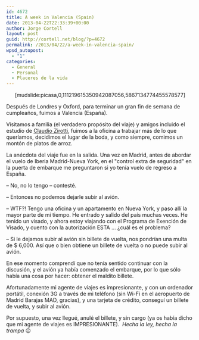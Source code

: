 ```yaml
---
id: 4672
title: A week in Valencia (Spain)
date: 2013-04-22T22:33:39+00:00
author: Jorge Cortell
layout: post
guid: http://cortell.net/blog/?p=4672
permalink: /2013/04/22/a-week-in-valencia-spain/
wpsd_autopost:
  - "1"
categories:
  - General
  - Personal
  - Placeres de la vida
---
```

<p style="text-align: center">
  [mudslide:picasa,0,111219615350942087056,5867134774455578577]
</p>

Después de Londres y Oxford, para terminar un gran fin de semana de cumpleaños, fuimos a Valencia (España).

Visitamos a familia (el verdadero propósito del viaje) y amigos incluido el estudio de <a title="http://zirotticrea.blogspot.com" href="http://zirotticrea.blogspot.com" target="_blank">Claudio Zirotti</a>, fuimos a la oficina a trabajar más de lo que queríamos, decidimos el lugar de la boda, y como siempre, comimos un montón de platos de arroz.

La anécdota del viaje fue en la salida. Una vez en Madrid, antes de abordar el vuelo de Iberia Madrid-Nueva York, en el "control extra de seguridad" en la puerta de embarque me preguntaron si yo tenía vuelo de regreso a España.

– No, no lo tengo – contesté.

– Entonces no podemos dejarle subir al avión.

– WTF?! Tengo una oficina y un apartamento en Nueva York, y paso allí la mayor parte de mi tiempo. He entrado y salido del país muchas veces. He tenido un visado, y ahora estoy viajando con el Programa de Exención de Visado, y cuento con la autorización ESTA ... ¿cuál es el problema?

– Si le dejamos subir al avión sin billete de vuelta, nos pondrían una multa de $ 6,000. Así que o bien obtiene un billete de vuelta o no puede subir al avión.

En ese momento comprendí que no tenía sentido continuar con la discusión, y el avión ya había comenzado el embarque, por lo que sólo había una cosa por hacer: obtener el maldito billete.

Afortunadamente mi agente de viajes es impresionante, y con un ordenador portátil, conexión 3G a través de mi teléfono (sin Wi-Fi en el aeropuerto de Madrid Barajas MAD, gracias), y una tarjeta de crédito, conseguí un billete de vuelta, y subir al avión.

Por supuesto, una vez llegué, anulé el billete, y sin cargo (ya os había dicho que mi agente de viajes es IMPRESIONANTE).  _Hecha la ley, hecha la trampa_ 😉